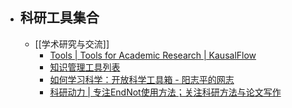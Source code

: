 - ## 科研工具集合
	- [[学术研究与交流]]
		- [Tools | Tools for Academic Research | KausalFlow](https://tools.kausalflow.com/tools/)
		- [知识管理工具列表](https://zhuanlan.zhihu.com/p/176992103)
		- [如何学习科学：开放科学工具箱 - 阳志平的网志](https://www.yangzhiping.com/psy/open-science-toolbox.html)
		- [科研动力 | 专注EndNot使用方法；关注科研方法与论文写作](https://www.howsci.com/)